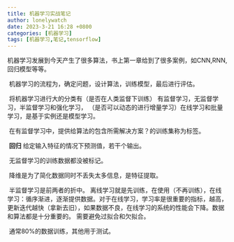 ```yaml
---
title: 机器学习实战笔记
author: lonelywatch
date: 2023-3-21 16:28 +0800
categories: [机器学习]
tags: [机器学习,笔记,tensorflow]
---
```


​		机器学习发展到今天产生了很多算法，书上第一章给到了很多案例，如CNN,RNN,回归模型等等。

​		机器学习的流程为，确定问题，设计算法，训练模型，最后进行评估。

​		将机器学习进行大的分类有（是否在人类监督下训练） 有监督学习，无监督学习，半监督学习和强化学习， （是否可以动态的进行增量学习）在线学习和批量学习，是基于实例还是模型学习。

​		在有监督学习中，提供给算法的包含所需解决方案？的训练集称为标签。

​		**回归** 给定输入特征的情况下预测值，若干个输出。

​		无监督学习的训练数据都没被标记。

​		降维是为了简化数据同时不丢失太多信息，是特征提取。

​		半监督学习是前两者的折中。 离线学习就是先训练，在使用（不再训练），在线学习：循序渐进，逐渐提供数据。对于在线学习，学习率是很重要的指标，越高，更新迭代越快（拿新去旧），如果数据不良，在线学习的系统的性能会下降。数据和算法都是十分重要的。 需要避免过拟合和欠拟合。

​		通常80%的数据训练，其他用于测试。